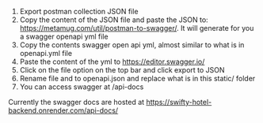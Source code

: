 1. Export postman collection JSON file
2. Copy the content of the JSON file and paste the JSON to: https://metamug.com/util/postman-to-swagger/. It will generate for you a swagger openapi yml file
3. Copy the contents swagger open api yml, almost similar to what is in openapi.yml file
4. Paste the content of the yml to https://editor.swagger.io/
5. Click on the file option on the top bar and click export to JSON
5. Rename file and to openapi.json and replace what is in this static/ folder
6. You can access swagger at /api-docs

Currently the swagger docs are hosted at https://swifty-hotel-backend.onrender.com/api-docs/